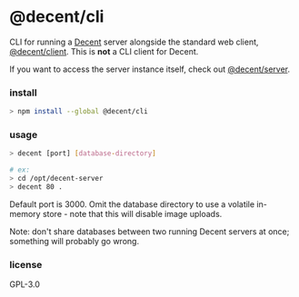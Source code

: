 # @decent/cli
CLI for running a [Decent](https://github.com/decent-chat/decent) server alongside the standard web client, [@decent/client](https://github.com/decent-chat/decent/tree/master/packages/client). This is **not** a CLI client for Decent.

If you want to access the server instance itself, check out [@decent/server](https://github.com/decent-chat/decent/tree/master/packages/server).

### install
```sh
> npm install --global @decent/cli
```

### usage
```sh
> decent [port] [database-directory]

# ex:
> cd /opt/decent-server
> decent 80 .
```
Default port is 3000. Omit the database directory to use a volatile in-memory store - note that this will disable image uploads.

Note: don't share databases between two running Decent servers at once; something will probably go wrong.

### license
GPL-3.0
